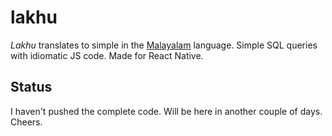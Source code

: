 # lakhu
*Lakhu* translates to simple in the [Malayalam](http://en.wikipedia.org/wiki/Malayalam) language. Simple SQL queries with idiomatic JS code. Made for React Native.

## Status
I haven't pushed the complete code. Will be here in another couple of days. Cheers.
